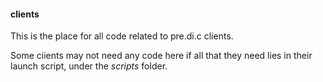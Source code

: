 #### clients
This is the place for all code related to pre.di.c clients.

Some ciients may not need any code here if all that they need lies in their launch script, under the _scripts_ folder.
